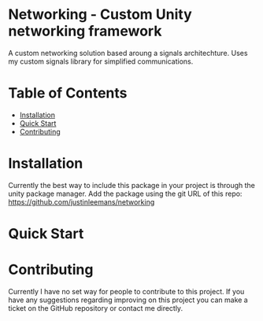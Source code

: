# Networking - Custom Unity networking framework

A custom networking solution based aroung a signals architechture. Uses my custom signals library for simplified communications.

# Table of Contents

- [Installation](#installation)
- [Quick Start](#quick-start)
- [Contributing](#contributing)

# Installation

Currently the best way to include this package in your project is through the unity package manager. Add the package using the git URL of this repo: https://github.com/justinleemans/networking

# Quick Start

# Contributing

Currently I have no set way for people to contribute to this project. If you have any suggestions regarding improving on this project you can make a ticket on the GitHub repository or contact me directly.
